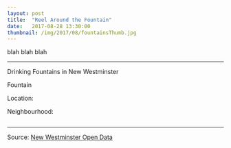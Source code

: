 ```yaml
---
layout: post
title:  "Reel Around the Fountain"
date:   2017-08-28 13:30:00
thumbnail: /img/2017/08/fountainsThumb.jpg
---
```


blah blah blah

* * *

<div class="chartTitle">Drinking Fountains in New Westminster</div>

<div id="infoBox" class="hidden">
    <p class="infoTitle"><span id="type"></span> Fountain</p>
    <p class="info"><span class="infoLabel">Location</span>: <span class="infoData"><span id="area"></span></span></p>
    <p class="info"><span class="infoLabel">Neighbourhood</span>: <span class="infoData"><span id="neighbourhood"></span></span></p>
    <img id="infoImg" />
</div>

<div id="map"></div>

* * *

Source: [New Westminster Open Data](http://opendata.newwestcity.ca/datasets/drinking-fountains)

<link rel="stylesheet" href="https://unpkg.com/leaflet@1.2.0/dist/leaflet.css"
   integrity="sha512-M2wvCLH6DSRazYeZRIm1JnYyh22purTM+FDB5CsyxtQJYeKq83arPe5wgbNmcFXGqiSH2XR8dT/fJISVA1r/zQ=="
   crossorigin=""/>
<style>{% include 2017/08/fountains.css %}</style>

<script src="https://unpkg.com/leaflet@1.2.0/dist/leaflet.js"
   integrity="sha512-lInM/apFSqyy1o6s89K4iQUKg6ppXEgsVxT35HbzUupEVRh2Eu9Wdl4tHj7dZO0s1uvplcYGmt3498TtHq+log=="
   crossorigin=""></script>
<script src="//d3js.org/d3.v4.min.js"></script>
<script src="//d3js.org/d3-tile.v0.0.min.js"></script>
<script>{% include 2017/08/fountains.js %}</script>